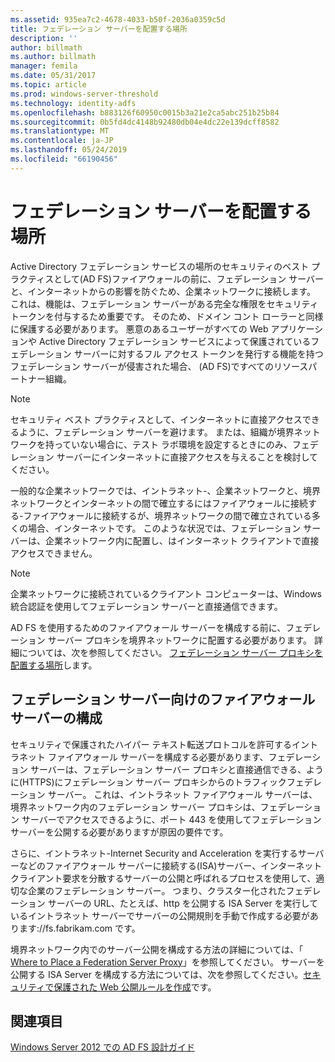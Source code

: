 ```yaml
---
ms.assetid: 935ea7c2-4678-4033-b50f-2036a0359c5d
title: フェデレーション サーバーを配置する場所
description: ''
author: billmath
ms.author: billmath
manager: femila
ms.date: 05/31/2017
ms.topic: article
ms.prod: windows-server-threshold
ms.technology: identity-adfs
ms.openlocfilehash: b883126f60950c0015b3a21e2ca5abc251b25b84
ms.sourcegitcommit: 0b5fd4dc4148b92480db04e4dc22e139dcff8582
ms.translationtype: MT
ms.contentlocale: ja-JP
ms.lasthandoff: 05/24/2019
ms.locfileid: "66190456"
---
```

# <a name="where-to-place-a-federation-server"></a>フェデレーション サーバーを配置する場所

Active Directory フェデレーション サービスの場所のセキュリティのベスト プラクティスとして\(AD FS\)ファイアウォールの前に、フェデレーション サーバーと、インターネットからの影響を防ぐため、企業ネットワークに接続します。 これは、機能は、フェデレーション サーバーがある完全な権限をセキュリティ トークンを付与するため重要です。 そのため、ドメイン コント ローラーと同様に保護する必要があります。 悪意のあるユーザーがすべての Web アプリケーションや Active Directory フェデレーション サービスによって保護されているフェデレーション サーバーに対するフル アクセス トークンを発行する機能を持つフェデレーション サーバーが侵害された場合、 \(AD FS\)ですべてのリソースパートナー組織。  
  
> [!NOTE]  
> セキュリティ ベスト プラクティスとして、インターネットに直接アクセスできるように、フェデレーション サーバーを避けます。 または、組織が境界ネットワークを持っていない場合に、テスト ラボ環境を設定するときにのみ、フェデレーション サーバーにインターネットに直接アクセスを与えることを検討してください。  
  
一般的な企業ネットワークでは、イントラネット\-、企業ネットワークと、境界ネットワークとインターネットの間で確立するにはファイアウォールに接続する\-ファイアウォールに接続するが、境界ネットワークの間で確立されている多くの場合、インターネットです。 このような状況では、フェデレーション サーバーは、企業ネットワーク内に配置し、はインターネット クライアントで直接アクセスできません。  
  
> [!NOTE]  
> 企業ネットワークに接続されているクライアント コンピューターは、Windows 統合認証を使用してフェデレーション サーバーと直接通信できます。  
  
AD FS を使用するためのファイアウォール サーバーを構成する前に、フェデレーション サーバー プロキシを境界ネットワークに配置する必要があります。 詳細については、次を参照してください。 [フェデレーション サーバー プロキシを配置する場所](Where-to-Place-a-Federation-Server-Proxy.md)します。  
  
## <a name="configuring-your-firewall-servers-for-a-federation-server"></a>フェデレーション サーバー向けのファイアウォール サーバーの構成  
セキュリティで保護されたハイパー テキスト転送プロトコルを許可するイントラネット ファイアウォール サーバーを構成する必要があります、フェデレーション サーバーは、フェデレーション サーバー プロキシと直接通信できる、ように\(HTTPS\)にフェデレーション サーバー プロキシからのトラフィックフェデレーション サーバー。 これは、イントラネット ファイアウォール サーバーは、境界ネットワーク内のフェデレーション サーバー プロキシは、フェデレーション サーバーでアクセスできるように、ポート 443 を使用してフェデレーション サーバーを公開する必要がありますが原因の要件です。  
  
さらに、イントラネット\-Internet Security and Acceleration を実行するサーバーなどのファイアウォール サーバーに接続する\(ISA\)サーバー、インターネット クライアント要求を分散するサーバーの公開と呼ばれるプロセスを使用して、適切な企業のフェデレーション サーバー。 つまり、クラスター化されたフェデレーション サーバーの URL、たとえば、http を公開する ISA Server を実行しているイントラネット サーバーでサーバーの公開規則を手動で作成する必要があります:\/\/fs.fabrikam.com です。  
  
境界ネットワーク内でのサーバー公開を構成する方法の詳細については、「 [Where to Place a Federation Server Proxy](Where-to-Place-a-Federation-Server-Proxy.md)」を参照してください。 サーバーを公開する ISA Server を構成する方法については、次を参照してください。[セキュリティで保護された Web 公開ルールを作成](https://go.microsoft.com/fwlink/?LinkId=75182)です。  
  
## <a name="see-also"></a>関連項目
[Windows Server 2012 での AD FS 設計ガイド](AD-FS-Design-Guide-in-Windows-Server-2012.md)
